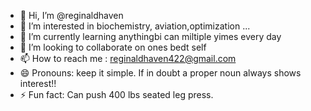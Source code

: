 - 👋 Hi, I’m @reginaldhaven
- 👀 I’m interested in biochemistry, aviation,optimization ...
- 🌱 I’m currently learning anythingbi can miltiple yimes every day
- 💞️ I’m looking to collaborate on ones bedt self
- 📫 How to reach me : reginaldhaven422@gmail.com
- 😄 Pronouns: keep it simple. If in doubt a proper noun always shows interest!!
- ⚡ Fun fact: Can push 400 lbs seated leg press. 

<!---
reginaldhaven/reginaldhaven is a ✨ special ✨ repository because its `README.md` (this file) appears on your GitHub profile.
You can click the Preview link to take a look at your changes.
--->
